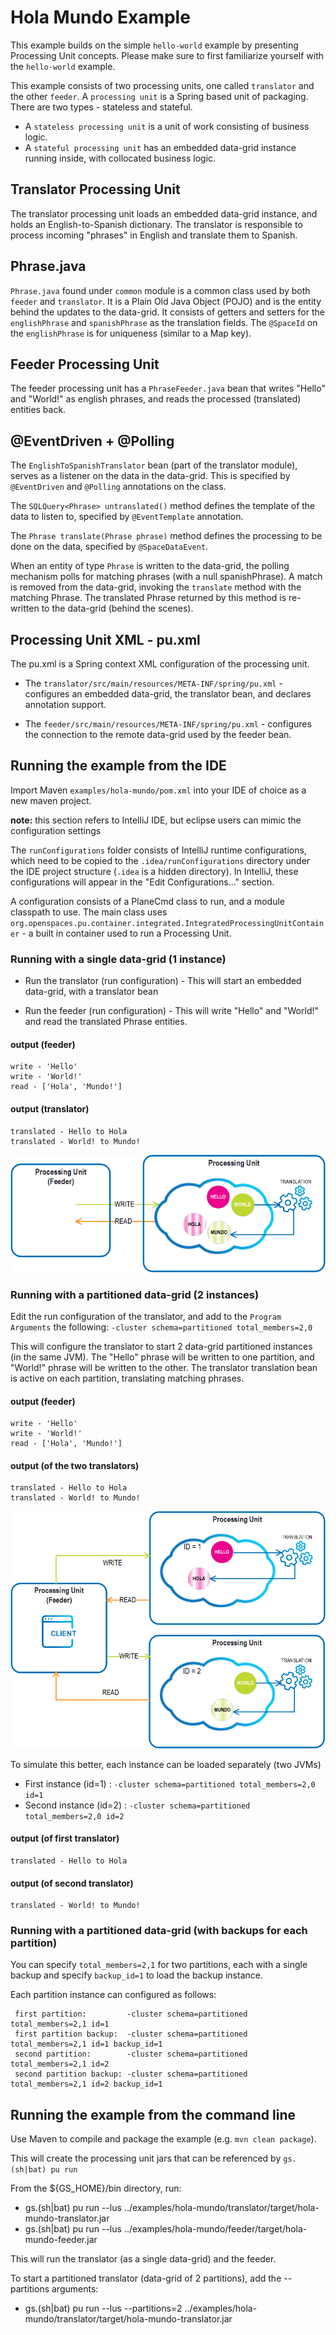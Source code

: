 # Hola Mundo Example

This example builds on the simple `hello-world` example by presenting Processing Unit concepts.
Please make sure to first familiarize yourself with the `hello-world` example.

This example consists of two processing units, one called `translator` and the other `feeder`.
A `processing unit` is a Spring based unit of packaging. There are two types - stateless and stateful.

- A `stateless processing unit` is a unit of work consisting of business logic.
- A `stateful processing unit` has an embedded data-grid instance running inside, with collocated business logic.

## Translator Processing Unit

The translator processing unit loads an embedded data-grid instance, and holds an English-to-Spanish dictionary.
The translator is responsible to process incoming "phrases" in English and translate them to Spanish.

## Phrase.java

`Phrase.java` found under `common` module is a common class used by both `feeder` and `translator`. 
It is a Plain Old Java Object (POJO) and is the entity behind the updates to the data-grid. 
It consists of getters and setters for the `englishPhrase` and `spanishPhrase` as the translation fields.
The `@SpaceId` on the `englishPhrase` is for uniqueness (similar to a Map key).

## Feeder Processing Unit

The feeder processing unit has a `PhraseFeeder.java` bean that writes "Hello" and "World!" as english phrases, 
and reads the processed (translated) entities back.

## @EventDriven + @Polling

The `EnglishToSpanishTranslator` bean (part of the translator module), serves as a listener on the 
data in the data-grid. This is specified by `@EventDriven` and `@Polling` annotations on the class.

The `SQLQuery<Phrase> untranslated()` method defines the template of the data to listen to, 
specified by `@EventTemplate` annotation.

The `Phrase translate(Phrase phrase)` method defines the processing to be done on the data, 
specified by `@SpaceDataEvent`.

When an entity of type `Phrase` is written to the data-grid, the polling mechanism polls for matching 
phrases (with a null spanishPhrase). A match is removed from the data-grid, invoking the `translate` 
method with the matching Phrase. The translated Phrase returned by this method is re-written to the 
data-grid (behind the scenes).

## Processing Unit XML - pu.xml

The pu.xml is a Spring context XML configuration of the processing unit.

- The `translator/src/main/resources/META-INF/spring/pu.xml` - configures an embedded data-grid, 
the translator bean, and declares annotation support.

- The `feeder/src/main/resources/META-INF/spring/pu.xml` - configures the connection to the remote 
data-grid used by the feeder bean.

## Running the example from the IDE

Import Maven `examples/hola-mundo/pom.xml` into your IDE of choice as a new maven project.

**note:** this section refers to IntelliJ IDE, but eclipse users can mimic the configuration settings

The `runConfigurations` folder consists of IntelliJ runtime configurations, which need to be copied 
to the `.idea/runConfigurations` directory under the IDE project structure (`.idea` is a hidden directory). 
In IntelliJ, these configurations will appear in the "Edit Configurations..." section.

A configuration consists of a PlaneCmd class to run, and a module classpath to use.
The main class uses `org.openspaces.pu.container.integrated.IntegratedProcessingUnitContainer` - a 
built in container used to run a Processing Unit.


### Running with a single data-grid (1 instance)

- Run the translator (run configuration) -
  This will start an embedded data-grid, with a translator bean
  
- Run the feeder (run configuration) -
  This will write "Hello" and "World!" and read the translated Phrase entities.

#### output (feeder)
```
write - 'Hello'
write - 'World!'
read - ['Hola', 'Mundo!']
```

#### output (translator)
```
translated - Hello to Hola
translated - World! to Mundo!
```

![holla-mundo-single](images/embedded.png)

### Running with a partitioned data-grid (2 instances)

Edit the run configuration of the translator, and add to the `Program Arguments` the following:
`-cluster schema=partitioned total_members=2,0`

This will configure the translator to start 2 data-grid partitioned instances (in the same JVM).
The "Hello" phrase will be written to one partition, and "World!" phrase will be written to the other.
The translator translation bean is active on each partition, translating matching phrases.

#### output (feeder)
```
write - 'Hello'
write - 'World!'
read - ['Hola', 'Mundo!']
```

#### output (of the two translators)
```
translated - Hello to Hola
translated - World! to Mundo!
```

![holla-mundo-partition2](images/partitioned.png)


To simulate this better, each instance can be loaded separately (two JVMs)

- First instance (id=1)  : `-cluster schema=partitioned total_members=2,0 id=1`
- Second instance (id=2) : `-cluster schema=partitioned total_members=2,0 id=2`

#### output (of first translator)
```
translated - Hello to Hola
```

#### output (of second translator)
```
translated - World! to Mundo!
```

### Running with a partitioned data-grid (with backups for each partition)

You can specify `total_members=2,1` for two partitions, each with a single backup 
and specify `backup_id=1` to load the backup instance.

Each partition instance can configured as follows:

     first partition:         -cluster schema=partitioned total_members=2,1 id=1
     first partition backup:  -cluster schema=partitioned total_members=2,1 id=1 backup_id=1
     second partition:        -cluster schema=partitioned total_members=2,1 id=2
     second partition backup: -cluster schema=partitioned total_members=2,1 id=2 backup_id=1

## Running the example from the command line

Use Maven to compile and package the example (e.g. `mvn clean package`).

This will create the processing unit jars that can be referenced by `gs.(sh|bat) pu run`

From the ${GS_HOME}/bin directory, run:

- gs.(sh|bat) pu run --lus ../examples/hola-mundo/translator/target/hola-mundo-translator.jar
- gs.(sh|bat) pu run --lus ../examples/hola-mundo/feeder/target/hola-mundo-feeder.jar

This will run the translator (as a single data-grid) and the feeder.

To start a partitioned translator (data-grid of 2 partitions), add the --partitions arguments:

- gs.(sh|bat) pu run --lus --partitions=2 ../examples/hola-mundo/translator/target/hola-mundo-translator.jar

